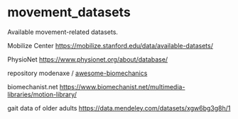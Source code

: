 # movement_datasets
Available movement-related datasets.

Mobilize Center 
https://mobilize.stanford.edu/data/available-datasets/

PhysioNet
https://www.physionet.org/about/database/

repository
modenaxe / [awesome-biomechanics](https://github.com/doscsy12/awesome-biomechanics)

biomechanist.net
https://www.biomechanist.net/multimedia-libraries/motion-library/

gait data of older adults
https://data.mendeley.com/datasets/xgw6bg3g8h/1
